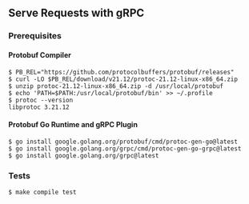 ## Serve Requests with gRPC

### Prerequisites

#### Protobuf Compiler

```shell
$ PB_REL="https://github.com/protocolbuffers/protobuf/releases"
$ curl -LO $PB_REL/download/v21.12/protoc-21.12-linux-x86_64.zip
$ unzip protoc-21.12-linux-x86_64.zip -d /usr/local/protobuf
$ echo 'PATH=$PATH:/usr/local/protobuf/bin' >> ~/.profile
$ protoc --version
libprotoc 3.21.12
```

#### Protobuf Go Runtime and gRPC Plugin

```shell
$ go install google.golang.org/protobuf/cmd/protoc-gen-go@latest
$ go install google.golang.org/grpc/cmd/protoc-gen-go-grpc@latest
$ go install google.golang.org/grpc@latest
```
### Tests

```shell
$ make compile test
```
